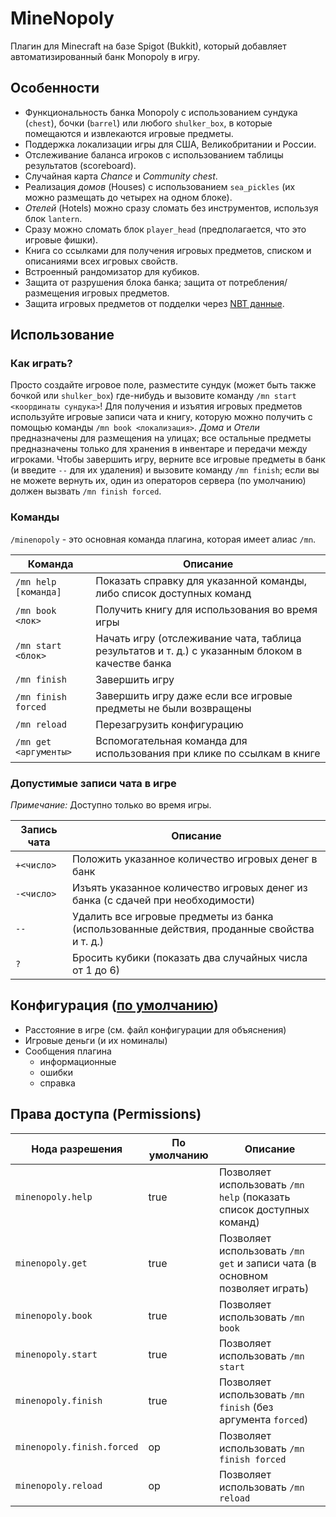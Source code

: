 # MineNopoly

Плагин для Minecraft на базе Spigot (Bukkit), который добавляет автоматизированный банк Monopoly в игру.

## Особенности

- Функциональность банка Monopoly с использованием сундука (`chest`), бочки (`barrel`) или любого `shulker_box`, в которые помещаются и извлекаются игровые предметы.
- Поддержка локализации игры для США, Великобритании и России.
- Отслеживание баланса игроков с использованием таблицы результатов (scoreboard).
- Случайная карта _Chance_ и _Community chest_.
- Реализация _домов_ (Houses) с использованием `sea_pickles` (их можно размещать до четырех на одном блоке).
- _Отелей_ (Hotels) можно сразу сломать без инструментов, используя блок `lantern`.
- Сразу можно сломать блок `player_head` (предполагается, что это игровые фишки).
- Книга со ссылками для получения игровых предметов, списком и описаниями всех игровых свойств.
- Встроенный рандомизатор для кубиков.
- Защита от разрушения блока банка; защита от потребления/размещения игровых предметов.
- Защита игровых предметов от подделки через [NBT данные](https://minecraft.fandom.com/wiki/NBT_format).

## Использование

### Как играть?

Просто создайте игровое поле, разместите сундук (может быть также бочкой или `shulker_box`) где-нибудь и вызовите команду `/mn start <координаты сундука>`!
Для получения и изъятия игровых предметов используйте игровые записи чата и книгу, которую можно получить с помощью команды `/mn book <локализация>`.
_Дома_ и _Отели_ предназначены для размещения на улицах; все остальные предметы предназначены только для хранения в инвентаре и передачи между игроками.
Чтобы завершить игру, верните все игровые предметы в банк (и введите `--` для их удаления) и вызовите команду `/mn finish`; если вы не можете вернуть их, один из операторов сервера (по умолчанию) должен вызвать `/mn finish forced`.

### Команды

`/minenopoly` - это основная команда плагина, которая имеет алиас `/mn`.

| Команда                | Описание                                                                   |
|------------------------|----------------------------------------------------------------------------|
| `/mn help [команда]`   | Показать справку для указанной команды, либо список доступных команд       |
| `/mn book <лок>`       | Получить книгу для использования во время игры                             |
| `/mn start <блок>`     | Начать игру (отслеживание чата, таблица результатов и т. д.) с указанным блоком в качестве банка |
| `/mn finish`           | Завершить игру                                                             |
| `/mn finish forced`    | Завершить игру даже если все игровые предметы не были возвращены           |
| `/mn reload`           | Перезагрузить конфигурацию                                                 |
| `/mn get <аргументы>`  | Вспомогательная команда для использования при клике по ссылкам в книге     |

### Допустимые записи чата в игре

_Примечание:_ Доступно только во время игры.

| Запись чата | Описание                                                                 |
|-------------|--------------------------------------------------------------------------|
| `+<число>`  | Положить указанное количество игровых денег в банк                         |
| `-<число>`  | Изъять указанное количество игровых денег из банка (с сдачей при необходимости) |
| `--`        | Удалить все игровые предметы из банка (использованные действия, проданные свойства и т. д.) |
| `?`         | Бросить кубики (показать два случайных числа от 1 до 6)                   |

## Конфигурация ([по умолчанию](/src/main/resources/config.yml))

- Расстояние в игре (см. файл конфигурации для объяснения)
- Игровые деньги (и их номиналы)
- Сообщения плагина
  - информационные
  - ошибки
  - справка

## Права доступа (Permissions)

| Нода разрешения         | По умолчанию | Описание                                                            |
|-------------------------|--------------|--------------------------------------------------------------------|
| `minenopoly.help`       | true         | Позволяет использовать `/mn help` (показать список доступных команд) |
| `minenopoly.get`        | true         | Позволяет использовать `/mn get` и записи чата (в основном позволяет играть) |
| `minenopoly.book`       | true         | Позволяет использовать `/mn book`                                    |
| `minenopoly.start`      | true         | Позволяет использовать `/mn start`                                   |
| `minenopoly.finish`     | true         | Позволяет использовать `/mn finish` (без аргумента `forced`)       |
| `minenopoly.finish.forced` | op        | Позволяет использовать `/mn finish forced`                          |
| `minenopoly.reload`     | op           | Позволяет использовать `/mn reload`
